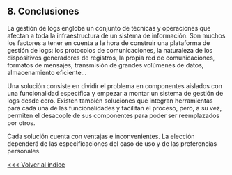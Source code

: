 ## 8. Conclusiones

La gestión de logs engloba un conjunto de técnicas y operaciones que afectan a toda la infraestructura de un sistema de información. Son muchos los factores a tener en cuenta a la hora de construir una plataforma de gestión de logs: los protocolos de comunicaciones, la naturaleza de los dispositivos generadores de registros, la propia red de comunicaciones, formatos de mensajes, transmisión de grandes volúmenes de datos, almacenamiento eficiente...

Una solución consiste en dividir el problema en componentes aislados con una funcionalidad específica y empezar a montar un sistema de gestión de logs desde cero. Existen también soluciones que integran herramientas para cada una de las funcionalidades y facilitan el proceso, pero, a su vez, permiten el desacople de sus componentes para poder ser reemplazados por otros.

Cada solución cuenta con ventajas e inconvenientes. La elección dependerá de las especificaciones del caso de uso y de las preferencias personales.


[<<< Volver al índice](README.md)
